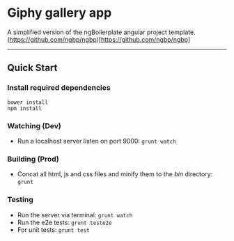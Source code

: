 # Giphy gallery app

A simplified version of the ngBoilerplate angular project template.
(https://github.com/ngbp/ngbp)[https://github.com/ngbp/ngbp]

***

## Quick Start

### Install required dependencies
```
bower install
npm install
```

### Watching (Dev)

* Run a localhost server listen on port 9000:
`grunt watch`

### Building (Prod)

* Concat all html, js and css files and minify them to the *bin* directory:
`grunt`

### Testing

* Run the server via terminal:
`grunt watch`
* Run the e2e tests:
`grunt teste2e`
* For unit tests:
`grunt test`
